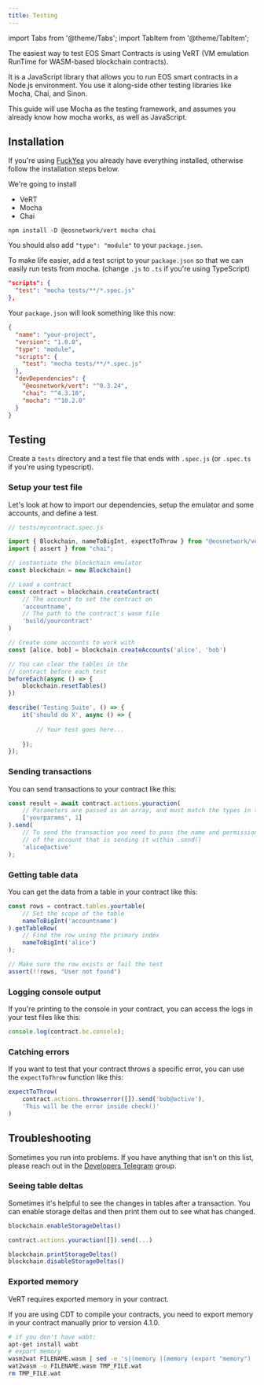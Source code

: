 ```yaml
---
title: Testing
---
```


<!-- translation-ignore -->

import Tabs from '@theme/Tabs';
import TabItem from '@theme/TabItem';

<!-- end-translation-ignore -->

The easiest way to test EOS Smart Contracts is using VeRT (VM emulation RunTime for WASM-based blockchain contracts).

It is a JavaScript library that allows you to run EOS smart contracts in a Node.js environment.
You use it along-side other testing libraries like Mocha, Chai, and Sinon.

This guide will use Mocha as the testing framework, and assumes you already know how mocha works, as well as JavaScript.

## Installation

If you're using [FuckYea](https://github.com/nsjames/fuckyea) you already have everything installed, otherwise follow
the installation steps below.

We're going to install
- VeRT
- Mocha
- Chai

```shell
npm install -D @eosnetwork/vert mocha chai
```

You should also add `"type": "module"` to your `package.json`. 

To make life easier, add a test script to your `package.json` so that we can easily run tests from mocha. (change `.js` to `.ts` if you're using TypeScript)

```json
"scripts": {
  "test": "mocha tests/**/*.spec.js"
},
```

Your `package.json` will look something like this now:

```json
{
  "name": "your-project",
  "version": "1.0.0",
  "type": "module",
  "scripts": {
    "test": "mocha tests/**/*.spec.js"
  },
  "devDependencies": {
    "@eosnetwork/vert": "^0.3.24",
    "chai": "^4.3.10",
    "mocha": "^10.2.0"
  }
}
```

## Testing

Create a `tests` directory and a test file that ends with `.spec.js` (or `.spec.ts` if you're using typescript).

### Setup your test file

Let's look at how to import our dependencies, setup the emulator and some accounts, and define a test.

```javascript
// tests/mycontract.spec.js

import { Blockchain, nameToBigInt, expectToThrow } from "@eosnetwork/vert";
import { assert } from "chai";

// instantiate the blockchain emulator
const blockchain = new Blockchain()

// Load a contract
const contract = blockchain.createContract(
    // The account to set the contract on
    'accountname', 
    // The path to the contract's wasm file
    'build/yourcontract'
)

// Create some accounts to work with
const [alice, bob] = blockchain.createAccounts('alice', 'bob')

// You can clear the tables in the 
// contract before each test
beforeEach(async () => {
    blockchain.resetTables()
})

describe('Testing Suite', () => {
    it('should do X', async () => {
        
        // Your test goes here...
        
    });
});
```

### Sending transactions

You can send transactions to your contract like this:

```javascript
const result = await contract.actions.youraction(
    // Parameters are passed as an array, and must match the types in the contract
    ['yourparams', 1]
).send(
    // To send the transaction you need to pass the name and permission
    // of the account that is sending it within .send()
    'alice@active'
);
```

### Getting table data

You can get the data from a table in your contract like this:

```javascript
const rows = contract.tables.yourtable(
    // Set the scope of the table
    nameToBigInt('accountname')
).getTableRow(
    // Find the row using the primary index
    nameToBigInt('alice')
);

// Make sure the row exists or fail the test
assert(!!rows, "User not found")
```

### Logging console output

If you're printing to the console in your contract, you can access the logs in your test files like this:

```javascript
console.log(contract.bc.console);
````

### Catching errors

If you want to test that your contract throws a specific error, you can use the `expectToThrow` function like this:

```javascript
expectToThrow(
    contract.actions.throwserror([]).send('bob@active'),
    'This will be the error inside check()'
)
```



## Troubleshooting

Sometimes you run into problems. If you have anything that isn't on this list, please reach out in the [Developers Telegram](https://t.me/antelopedevs) group.

### Seeing table deltas

Sometimes it's helpful to see the changes in tables after a transaction.
You can enable storage deltas and then print them out to see what has changed.

```javascript
blockchain.enableStorageDeltas()

contract.actions.youraction([]).send(...)

blockchain.printStorageDeltas()
blockchain.disableStorageDeltas()
```


### Exported memory

VeRT requires exported memory in your contract. 

If you are using CDT to compile your contracts, you need to export memory in your contract manually prior to version 4.1.0.

```bash
# if you don't have wabt:
apt-get install wabt
# export memory
wasm2wat FILENAME.wasm | sed -e 's|(memory |(memory (export "memory") |' > TMP_FILE.wat
wat2wasm -o FILENAME.wasm TMP_FILE.wat
rm TMP_FILE.wat
```

